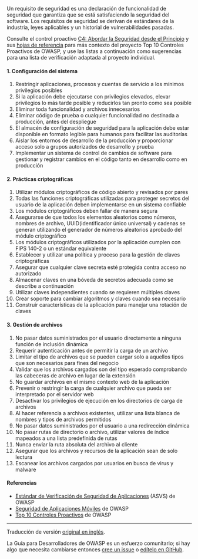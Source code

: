 Un requisito de seguridad es una declaración de funcionalidad de seguridad que garantiza
que se está satisfaciendo la seguridad del software.
Los requisitos de seguridad se derivan de estándares de la industria, leyes aplicables
y un historial de vulnerabilidades pasadas.

Consulte el control proactivo [C4: Abordar la Seguridad desde el Principio][control4]
y sus [hojas de referencia][csproactive-c1]
para más contexto del proyecto Top 10 Controles Proactivos de OWASP,
y use las listas a continuación como sugerencias para una lista de verificación adaptada al proyecto individual.

#### 1. Configuración del sistema

1. Restringir aplicaciones, procesos y cuentas de servicio a los mínimos privilegios posibles
2. Si la aplicación debe ejecutarse con privilegios elevados, elevar privilegios lo más tarde posible
    y reducirlos tan pronto como sea posible
3. Eliminar toda funcionalidad y archivos innecesarios
4. Eliminar código de prueba o cualquier funcionalidad no destinada a producción, antes del despliegue
5. El almacén de configuración de seguridad para la aplicación debe estar disponible
    en formato legible para humanos para facilitar las auditorías
6. Aislar los entornos de desarrollo de la producción y proporcionar acceso solo a grupos autorizados de desarrollo y prueba
7. Implementar un sistema de control de cambios de software para gestionar
    y registrar cambios en el código tanto en desarrollo como en producción

#### 2. Prácticas criptográficas

1. Utilizar módulos criptográficos de código abierto y revisados por pares
2. Todas las funciones criptográficas utilizadas para proteger secretos del usuario
    de la aplicación deben implementarse en un sistema confiable
3. Los módulos criptográficos deben fallar de manera segura
4. Asegurarse de que todos los elementos aleatorios como números, nombres de archivo,
    UUID(identificador único universal) y cadenas se generan
    utilizando el generador de números aleatorios aprobado del módulo criptográfico
5. Los módulos criptográficos utilizados por la aplicación cumplen con FIPS 140-2 o un estándar equivalente
6. Establecer y utilizar una política y proceso para la gestión de claves criptográficas
7. Asegurar que cualquier clave secreta esté protegida contra acceso no autorizado
8. Almacenar claves en una bóveda de secretos adecuada como se describe a continuación
9. Utilizar claves independientes cuando se requieren múltiples claves
10. Crear soporte para cambiar algoritmos y claves cuando sea necesario
11. Construir características de la aplicación para manejar una rotación de claves

#### 3. Gestión de archivos

1. No pasar datos suministrados por el usuario directamente a ninguna función de inclusión dinámica
2. Requerir autenticación antes de permitir la carga de un archivo
3. Limitar el tipo de archivos que se pueden cargar solo a aquellos tipos que son necesarios para fines del negocio
4. Validar que los archivos cargados son del tipo esperado comprobando las cabeceras de archivo en lugar de la extensión
5. No guardar archivos en el mismo contexto web de la aplicación
6. Prevenir o restringir la carga de cualquier archivo que pueda ser interpretado por el servidor web
7. Desactivar los privilegios de ejecución en los directorios de carga de archivos
8. Al hacer referencia a archivos existentes, utilizar una lista blanca de nombres y tipos de archivos permitidos
9. No pasar datos suministrados por el usuario a una redirección dinámica
10. No pasar rutas de directorio o archivo, utilizar valores de índice mapeados a una lista predefinida de rutas
11. Nunca enviar la ruta absoluta del archivo al cliente
12. Asegurar que los archivos y recursos de la aplicación sean de solo lectura
13. Escanear los archivos cargados por usuarios en busca de virus y malware

#### Referencias

* [Estándar de Verificación de Seguridad de Aplicaciones][asvs] (ASVS) de OWASP
* [Seguridad de Aplicaciones Móviles][mas] de OWASP
* [Top 10 Controles Proactivos][proactive10] de OWASP

----

Traducción de versión [original en inglés][en060201].

La Guía para Desarrolladores de OWASP es un esfuerzo comunitario; si hay algo que necesita cambiarse
entonces [cree un issue][issue060201] o [edítelo en GitHub][edit060201].

[asvs]: https://owasp.org/www-project-application-security-verification-standard/
[csproactive-c1]: https://cheatsheetseries.owasp.org/IndexProactiveControls.html#c1-define-security-requirements
[control4]: https://top10proactive.owasp.org/the-top-10/c4-secure-architecture/
[edit060201]: https://github.com/OWASP/DevGuide/blob/main/docs/es/04-design/02-web-app-checklist/01-define-security-requirements.md
[en060201]: https://devguide.owasp.org/en/04-design/02-web-app-checklist/01-define-security-requirements/
[issue060201]: https://github.com/OWASP/DevGuide/issues/new?labels=enhancement&template=request.md&title=Update:%2004-design/02-web-app-checklist/01-define-security-requirements
[mas]: https://mas.owasp.org/
[proactive10]: https://top10proactive.owasp.org/
